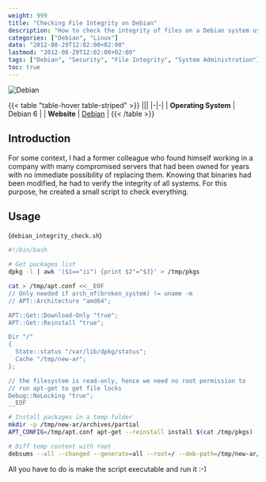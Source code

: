 ```yaml
---
weight: 999
title: "Checking File Integrity on Debian"
description: "How to check the integrity of files on a Debian system using a script that verifies package files against their original versions."
categories: ["Debian", "Linux"]
date: "2012-08-29T12:02:00+02:00"
lastmod: "2012-08-29T12:02:00+02:00"
tags: ["Debian", "Security", "File Integrity", "System Administration"]
toc: true
---
```


![Debian](/images/debian_logo.avif)

{{< table "table-hover table-striped" >}}
|||
|-|-|
| **Operating System** | Debian 6 |
| **Website** | [Debian](https://www.debian.org) |
{{< /table >}}

## Introduction

For some context, I had a former colleague who found himself working in a company with many compromised servers that had been owned for years with no immediate possibility of replacing them. Knowing that binaries had been modified, he had to verify the integrity of all systems. For this purpose, he created a small script to check everything.

## Usage

(`debian_integrity_check.sh`)

```bash
#!/bin/bash

# Get packages list
dpkg -l | awk '($1=="ii") {print $2"="$3}' > /tmp/pkgs

cat > /tmp/apt.conf <<__EOF
// Only needed if arch_of(broken_system) != uname -m
// APT::Architecture "amd64";

APT::Get::Download-Only "true";
APT::Get::Reinstall "true";

Dir "/"
{
  State::status "/var/lib/dpkg/status";
  Cache "/tmp/new-ar";
};

// the filesystem is read-only, hence we need no root permission to
// run apt-get to get file locks
Debug::NoLocking "true";
__EOF

# Install packages in a temp folder
mkdir -p /tmp/new-ar/archives/partial
APT_CONFIG=/tmp/apt.conf apt-get --reinstall install $(cat /tmp/pkgs)

# Diff temp content with root
debsums --all --changed --generate=all --root=/ --deb-path=/tmp/new-ar/archives $(awk -F= '{print $1}' /tmp/pkgs)
```

All you have to do is make the script executable and run it :-)
